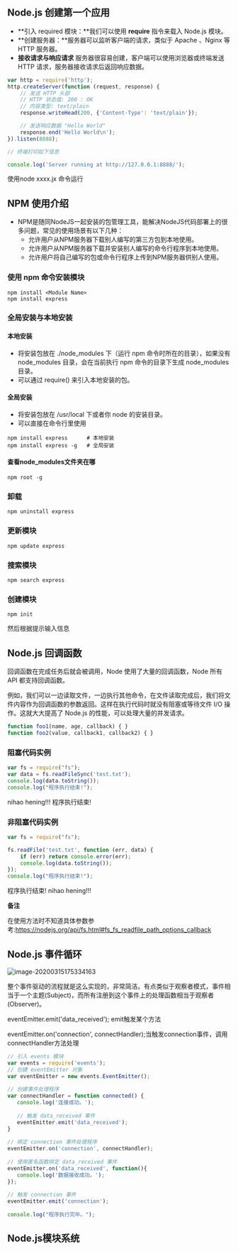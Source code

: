 ## Node.js 创建第一个应用

- **引入 required 模块：**我们可以使用 **require** 指令来载入 Node.js 模块。
- **创建服务器：**服务器可以监听客户端的请求，类似于 Apache 、Nginx 等 HTTP 服务器。
- **接收请求与响应请求** 服务器很容易创建，客户端可以使用浏览器或终端发送 HTTP 请求，服务器接收请求后返回响应数据。

```js
var http = require('http');
http.createServer(function (request, response) {
    // 发送 HTTP 头部 
    // HTTP 状态值: 200 : OK
    // 内容类型: text/plain
    response.writeHead(200, {'Content-Type': 'text/plain'});

    // 发送响应数据 "Hello World"
    response.end('Hello World\n');
}).listen(8888);

// 终端打印如下信息

console.log('Server running at http://127.0.0.1:8888/');
```

使用node xxxx.jx 命令运行



## NPM 使用介绍

- NPM是随同NodeJS一起安装的包管理工具，能解决NodeJS代码部署上的很多问题，常见的使用场景有以下几种：
  - 允许用户从NPM服务器下载别人编写的第三方包到本地使用。
  - 允许用户从NPM服务器下载并安装别人编写的命令行程序到本地使用。
  - 允许用户将自己编写的包或命令行程序上传到NPM服务器供别人使用。



### 使用 npm 命令安装模块

```shell
npm install <Module Name>
npm install express
```

### 全局安装与本地安装

#### 本地安装

-  将安装包放在 ./node_modules 下（运行 npm 命令时所在的目录），如果没有 node_modules 目录，会在当前执行 npm 命令的目录下生成 node_modules 目录。
- 可以通过 require() 来引入本地安装的包。

#### 全局安装

-  将安装包放在 /usr/local 下或者你 node 的安装目录。
- 可以直接在命令行里使用

```
npm install express      # 本地安装
npm install express -g   # 全局安装
```

#### 查看node_modules文件夹在哪

```
npm root -g
```

### 卸载

```
npm uninstall express
```

### 更新模块

```
npm update express
```

### 搜索模块

```
npm search express
```

### 创建模块

```
npm init
```

然后根据提示输入信息



## Node.js 回调函数

回调函数在完成任务后就会被调用，Node 使用了大量的回调函数，Node 所有 API 都支持回调函数。

例如，我们可以一边读取文件，一边执行其他命令，在文件读取完成后，我们将文件内容作为回调函数的参数返回。这样在执行代码时就没有阻塞或等待文件 I/O 操作。这就大大提高了 Node.js 的性能，可以处理大量的并发请求。

```js
function foo1(name, age, callback) { }
function foo2(value, callback1, callback2) { }
```

### 阻塞代码实例

```js
var fs = require("fs");
var data = fs.readFileSync('test.txt');
console.log(data.toString());
console.log("程序执行结束!");
```

nihao hening!!!
程序执行结束!

### 非阻塞代码实例

```js
var fs = require("fs");

fs.readFile('test.txt', function (err, data) {
    if (err) return console.error(err);
    console.log(data.toString());
});
console.log("程序执行结束!");
```

程序执行结束!
nihao hening!!!

**备注** 

在使用方法时不知道具体参数参考:https://nodejs.org/api/fs.html#fs_fs_readfile_path_options_callback



## Node.js 事件循环

![image-20200315175334163](C:\Users\YMXD\AppData\Roaming\Typora\typora-user-images\image-20200315175334163.png)

整个事件驱动的流程就是这么实现的，非常简洁。有点类似于观察者模式，事件相当于一个主题(Subject)，而所有注册到这个事件上的处理函数相当于观察者(Observer)。

eventEmitter.emit('data_received'); emit触发某个方法

eventEmitter.on('connection', connectHandler);当触发connection事件，调用connectHandler方法处理

```js
// 引入 events 模块
var events = require('events');
// 创建 eventEmitter 对象
var eventEmitter = new events.EventEmitter();
 
// 创建事件处理程序
var connectHandler = function connected() {
   console.log('连接成功。');
  
   // 触发 data_received 事件 
   eventEmitter.emit('data_received');
}
 
// 绑定 connection 事件处理程序
eventEmitter.on('connection', connectHandler);
 
// 使用匿名函数绑定 data_received 事件
eventEmitter.on('data_received', function(){
   console.log('数据接收成功。');
});
 
// 触发 connection 事件 
eventEmitter.emit('connection');
 
console.log("程序执行完毕。");
```



## Node.js模块系统

